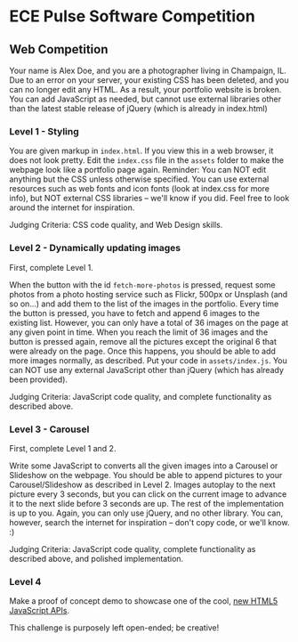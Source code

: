 # ECE Pulse Software Competition

## Web Competition

Your name is Alex Doe, and you are a photographer living in Champaign, IL. Due to an error on your server, your existing CSS has been deleted, and you can no longer edit any HTML. As a result, your portfolio website is broken. You can add JavaScript as needed, but cannot use external libraries other than the latest stable release of jQuery (which is already in index.html)

### Level 1 - Styling

You are given markup in `index.html`. If you view this in a web browser, it does not look pretty. Edit the `index.css` file in the `assets` folder to make the webpage look like a portfolio page again. Reminder: You can NOT edit anything but the CSS unless otherwise specified. You can use external resources such as web fonts and icon fonts (look at index.css for more info), but NOT external CSS libraries – we'll know if you did. Feel free to look around the internet for inspiration.

Judging Criteria: CSS code quality, and Web Design skills.

### Level 2 - Dynamically updating images

First, complete Level 1.

When the button with the id `fetch-more-photos` is pressed, request some photos from a photo hosting service such as Flickr, 500px or Unsplash (and so on...) and add them to the list of the images in the portfolio. Every time the button is pressed, you have to fetch and append 6 images to the existing list. However, you can only have a total of 36 images on the page at any given point in time. When you reach the limit of 36 images and the button is pressed again, remove all the pictures except the original 6 that were already on the page. Once this happens, you should be able to add more images normally, as described. Put your code in `assets/index.js`. You can NOT use any external JavaScript other than jQuery (which has already been provided).

Judging Criteria: JavaScript code quality, and complete functionality as described above.

### Level 3 - Carousel

First, complete Level 1 and 2.

Write some JavaScript to converts all the given images into a Carousel or Slideshow on the webpage. You should be able to append pictures to your Carousel/Slideshow as described in Level 2. Images autoplay to the next picture every 3 seconds, but you can click on the current image to advance it to the next slide before 3 seconds are up. The rest of the implementation is up to you. Again, you can only use jQuery, and no other library. You can, however, search the internet for inspiration – don't copy code, or we'll know. :)

Judging Criteria: JavaScript code quality, complete functionality as described above, and polished implementation.

### Level 4

Make a proof of concept demo to showcase one of the cool, [new HTML5 JavaScript APIs](http://www.htmlgoodies.com/html5/javascript/a-5-minute-overview-of-all-new-javascript-apis-in-html5.html). 

This challenge is purposely left open-ended; be creative!
